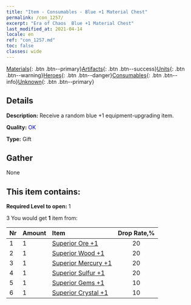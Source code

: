```yaml
---
title: "Item - Consumables - Blue +1 Material Chest"
permalink: /con_1257/
excerpt: "Era of Chaos  Blue +1 Material Chest"
last_modified_at: 2021-04-14
locale: en
ref: "con_1257.md"
toc: false
classes: wide
---
```

 [Materials](/Items/){: .btn .btn--primary}[Artifacts](/Items/Artifacts/){: .btn .btn--success}[Units](/Items/Units/){: .btn .btn--warning}[Heroes](/Items/Heroes/){: .btn .btn--danger}[Consumables](/Items/Consumables/){: .btn .btn--info}[Unknown](/Items/Unknown/){: .btn .btn--primary}

## Details
 **Description:** Receive a random blue +1 equipment-upgrading item.

 **Quality:** <span style="color: #0000CD">OK</span>

 **Type:** Gift

## Gather

  None

## This item contains:

 **Required Level to open:** 1

 3 You would get **1** item  from:

  | Nr | Amount |     Item    | Drop Rate,% |
  |:---|:-------|:------------|:---------:|
  | 1 | 1 | [Superior Ore +1](/Items/mat_19/) | 20 | 
  | 2 | 1 | [Superior Wood +1](/Items/mat_20/) | 20 | 
  | 3 | 1 | [Superior Mercury +1](/Items/mat_21/) | 20 | 
  | 4 | 1 | [Superior Sulfur +1](/Items/mat_22/) | 20 | 
  | 5 | 1 | [Superior Gems +1](/Items/mat_23/) | 10 | 
  | 6 | 1 | [Superior Crystal +1](/Items/mat_24/) | 10 | 
